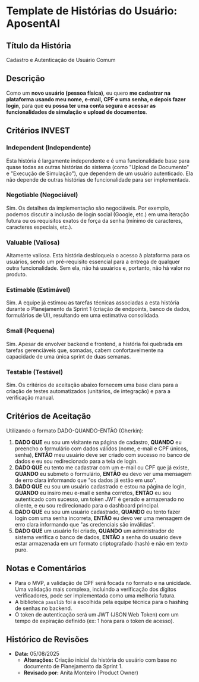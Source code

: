 

# Template de Histórias do Usuário: AposentAI

## Título da História
Cadastro e Autenticação de Usuário Comum

## Descrição
Como um **novo usuário (pessoa física)**, eu quero **me cadastrar na plataforma usando meu nome, e-mail, CPF e uma senha, e depois fazer login**, para que **eu possa ter uma conta segura e acessar as funcionalidades de simulação e upload de documentos**.

## Critérios INVEST

### Independent (Independente)
Esta história é largamente independente e é uma funcionalidade base para quase todas as outras histórias do sistema (como "Upload de Documento" e "Execução de Simulação"), que dependem de um usuário autenticado. Ela não depende de outras histórias de funcionalidade para ser implementada.

### Negotiable (Negociável)
Sim. Os detalhes da implementação são negociáveis. Por exemplo, podemos discutir a inclusão de login social (Google, etc.) em uma iteração futura ou os requisitos exatos de força da senha (mínimo de caracteres, caracteres especiais, etc.).

### Valuable (Valiosa)
Altamente valiosa. Esta história desbloqueia o acesso à plataforma para os usuários, sendo um pré-requisito essencial para a entrega de qualquer outra funcionalidade. Sem ela, não há usuários e, portanto, não há valor no produto.

### Estimable (Estimável)
Sim. A equipe já estimou as tarefas técnicas associadas a esta história durante o Planejamento da Sprint 1 (criação de endpoints, banco de dados, formulários de UI), resultando em uma estimativa consolidada.

### Small (Pequena)
Sim. Apesar de envolver backend e frontend, a história foi quebrada em tarefas gerenciáveis que, somadas, cabem confortavelmente na capacidade de uma única sprint de duas semanas.

### Testable (Testável)
Sim. Os critérios de aceitação abaixo fornecem uma base clara para a criação de testes automatizados (unitários, de integração) e para a verificação manual.

## Critérios de Aceitação
Utilizando o formato DADO-QUANDO-ENTÃO (Gherkin):

1.  **DADO QUE** eu sou um visitante na página de cadastro, **QUANDO** eu preencho o formulário com dados válidos (nome, e-mail e CPF únicos, senha), **ENTÃO** meu usuário deve ser criado com sucesso no banco de dados e eu sou redirecionado para a tela de login.
2.  **DADO QUE** eu tento me cadastrar com um e-mail ou CPF que já existe, **QUANDO** eu submeto o formulário, **ENTÃO** eu devo ver uma mensagem de erro clara informando que "os dados já estão em uso".
3.  **DADO QUE** eu sou um usuário cadastrado e estou na página de login, **QUANDO** eu insiro meu e-mail e senha corretos, **ENTÃO** eu sou autenticado com sucesso, um token JWT é gerado e armazenado no cliente, e eu sou redirecionado para o dashboard principal.
4.  **DADO QUE** eu sou um usuário cadastrado, **QUANDO** eu tento fazer login com uma senha incorreta, **ENTÃO** eu devo ver uma mensagem de erro clara informando que "as credenciais são inválidas".
5.  **DADO QUE** um usuário foi criado, **QUANDO** um administrador de sistema verifica o banco de dados, **ENTÃO** a senha do usuário deve estar armazenada em um formato criptografado (hash) e não em texto puro.

## Notas e Comentários
- Para o MVP, a validação de CPF será focada no formato e na unicidade. Uma validação mais complexa, incluindo a verificação dos dígitos verificadores, pode ser implementada como uma melhoria futura.
- A biblioteca `passlib` foi a escolhida pela equipe técnica para o hashing de senhas no backend.
- O token de autenticação será um JWT (JSON Web Token) com um tempo de expiração definido (ex: 1 hora para o token de acesso).

## Histórico de Revisões
- **Data:** 05/08/2025
  - **Alterações:** Criação inicial da história do usuário com base no documento de Planejamento da Sprint 1.
  - **Revisado por:** Anita Monteiro (Product Owner)
